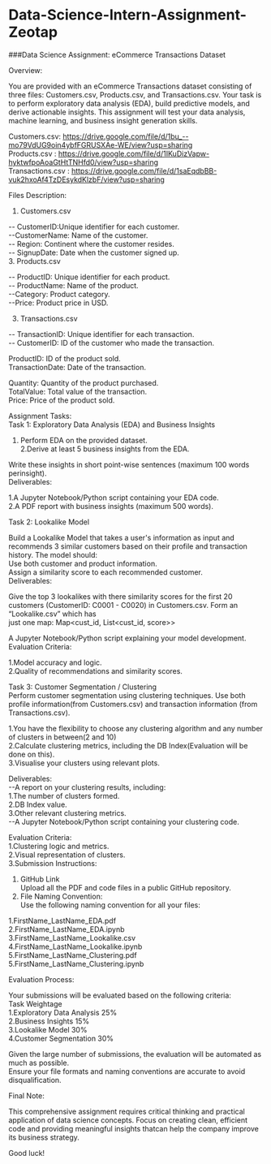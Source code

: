 # Data-Science-Intern-Assignment-Zeotap

###Data Science Assignment: eCommerce
Transactions Dataset 


Overview:

You are provided with an eCommerce Transactions dataset consisting of three files:
Customers.csv, Products.csv, and Transactions.csv. Your task is to perform
exploratory data analysis (EDA), build predictive models, and derive actionable insights. This
assignment will test your data analysis, machine learning, and business insight generation skills. 


Customers.csv:
https://drive.google.com/file/d/1bu_--mo79VdUG9oin4ybfFGRUSXAe-WE/view?usp=sharing  
Products.csv :
https://drive.google.com/file/d/1IKuDizVapw-hyktwfpoAoaGtHtTNHfd0/view?usp=sharing  
Transactions.csv :
https://drive.google.com/file/d/1saEqdbBB-vuk2hxoAf4TzDEsykdKlzbF/view?usp=sharing  

Files Description:  

1. Customers.csv  

-- CustomerID:Unique identifier for each customer.  
--CustomerName: Name of the customer.  
-- Region: Continent where the customer resides.  
-- SignupDate: Date when the customer signed up.  
3. Products.csv  

-- ProductID: Unique identifier for each product.  
-- ProductName: Name of the product.  
--Category: Product category.  
--Price: Product price in USD.  

3. Transactions.csv  

--  TransactionID: Unique identifier for each transaction.  
--  CustomerID: ID of the customer who made the transaction.  

ProductID: ID of the product sold.  
TransactionDate: Date of the transaction.  

Quantity: Quantity of the product purchased.  
TotalValue: Total value of the transaction.  
Price: Price of the product sold.  

Assignment Tasks:  
Task 1: Exploratory Data Analysis (EDA) and Business Insights  
1. Perform EDA on the provided dataset.  
2.Derive at least 5 business insights from the EDA.  

Write these insights in short point-wise sentences (maximum 100 words perinsight).  
Deliverables:  

1.A Jupyter Notebook/Python script containing your EDA code.  
2.A PDF report with business insights (maximum 500 words).  

Task 2: Lookalike Model  

Build a Lookalike Model that takes a user's information as input and recommends 3 similar customers based on their profile and transaction history. The model should:  
Use both customer and product information.  
Assign a similarity score to each recommended customer.  
Deliverables:  

Give the top 3 lookalikes with there similarity scores for the first 20 customers (CustomerID: C0001 - C0020) in Customers.csv. Form an “Lookalike.csv” which has  
just one map: Map<cust_id, List<cust_id, score>>  

A Jupyter Notebook/Python script explaining your model development.  
Evaluation Criteria:  

1.Model accuracy and logic.  
2.Quality of recommendations and similarity scores.  


Task 3: Customer Segmentation / Clustering  
Perform customer segmentation using clustering techniques. Use both profile information(from Customers.csv) and transaction information (from Transactions.csv).  

1.You have the flexibility to choose any clustering algorithm and any number of clusters in between(2 and 10)  
2.Calculate clustering metrics, including the DB Index(Evaluation will be done on this).  
3.Visualise your clusters using relevant plots.  

Deliverables:  
--A report on your clustering results, including:  
1.The number of clusters formed.  
2.DB Index value.  
3.Other relevant clustering metrics.  
--A Jupyter Notebook/Python script containing your clustering code.  

Evaluation Criteria:  
1.Clustering logic and metrics.  
2.Visual representation of clusters.  
3.Submission Instructions:  
1. GitHub Link  
Upload all the PDF and code files in a public GitHub repository.  
2. File Naming Convention:  
Use the following naming convention for all your files:  

1.FirstName_LastName_EDA.pdf  
2.FirstName_LastName_EDA.ipynb  
3.FirstName_LastName_Lookalike.csv  
4.FirstName_LastName_Lookalike.ipynb  
5.FirstName_LastName_Clustering.pdf  
5.FirstName_LastName_Clustering.ipynb  

Evaluation Process:  

Your submissions will be evaluated based on the following criteria:  
Task Weightage  
1.Exploratory Data Analysis 25%  
2.Business Insights 15%  
3.Lookalike Model 30%  
4.Customer Segmentation 30%  


Given the large number of submissions, the evaluation will be automated as much as possible.  
Ensure your file formats and naming conventions are accurate to avoid disqualification.  

Final Note:  

This comprehensive assignment requires critical thinking and practical application of data science concepts. Focus on creating clean, efficient code and providing meaningful insights thatcan help the company improve its business strategy.  

Good luck!
